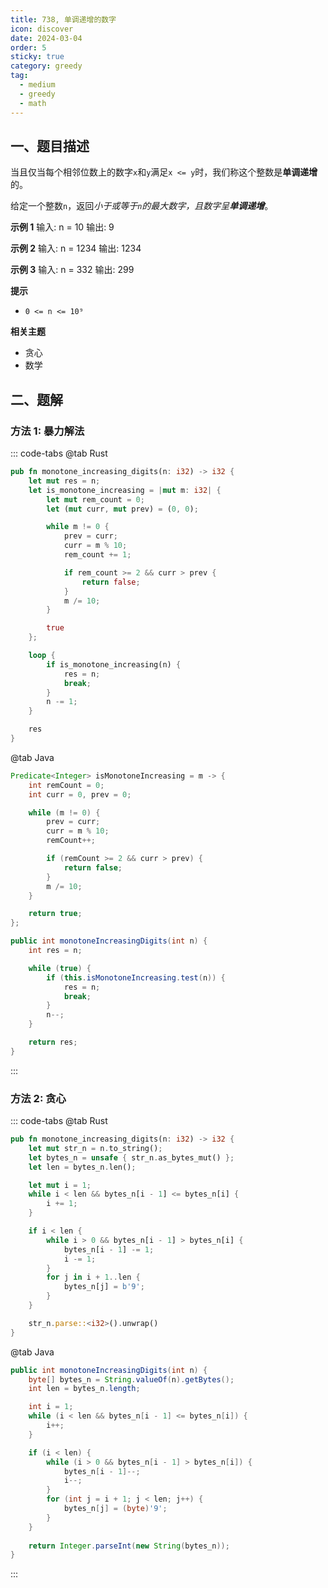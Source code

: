 ```yaml
---
title: 738, 单调递增的数字
icon: discover
date: 2024-03-04
order: 5
sticky: true
category: greedy
tag: 
  - medium
  - greedy
  - math
---
```


## 一、题目描述
当且仅当每个相邻位数上的数字`x`和`y`满足`x <= y`时，我们称这个整数是**单调递增**的。

给定一个整数`n`，返回*小于或等于`n`的最大数字，且数字呈**单调递增***。

**示例 1**
输入: n = 10
输出: 9

**示例 2**
输入: n = 1234
输出: 1234

**示例 3**
输入: n = 332
输出: 299

**提示**
- `0 <= n <= 10⁹`

**相关主题**
- 贪心
- 数学


## 二、题解
### 方法 1: 暴力解法
::: code-tabs
@tab Rust
```rust
pub fn monotone_increasing_digits(n: i32) -> i32 {
    let mut res = n;
    let is_monotone_increasing = |mut m: i32| {
        let mut rem_count = 0;
        let (mut curr, mut prev) = (0, 0);

        while m != 0 {
            prev = curr;
            curr = m % 10;
            rem_count += 1;

            if rem_count >= 2 && curr > prev {
                return false;
            }
            m /= 10;
        }

        true
    };

    loop {
        if is_monotone_increasing(n) {
            res = n;
            break;
        }
        n -= 1;
    }

    res
}
```

@tab Java
```java
Predicate<Integer> isMonotoneIncreasing = m -> {
    int remCount = 0;
    int curr = 0, prev = 0;

    while (m != 0) {
        prev = curr;
        curr = m % 10;
        remCount++;

        if (remCount >= 2 && curr > prev) {
            return false;
        }
        m /= 10;
    }

    return true;
};

public int monotoneIncreasingDigits(int n) {
    int res = n;

    while (true) {
        if (this.isMonotoneIncreasing.test(n)) {
            res = n;
            break;
        }
        n--;
    }

    return res;
}
```
:::

### 方法 2: 贪心
::: code-tabs
@tab Rust
```rust
pub fn monotone_increasing_digits(n: i32) -> i32 {
    let mut str_n = n.to_string();
    let bytes_n = unsafe { str_n.as_bytes_mut() };
    let len = bytes_n.len();

    let mut i = 1;
    while i < len && bytes_n[i - 1] <= bytes_n[i] {
        i += 1;
    }

    if i < len {
        while i > 0 && bytes_n[i - 1] > bytes_n[i] {
            bytes_n[i - 1] -= 1;
            i -= 1;
        }
        for j in i + 1..len {
            bytes_n[j] = b'9';
        }
    }

    str_n.parse::<i32>().unwrap()
}
```

@tab Java
```java
public int monotoneIncreasingDigits(int n) {
    byte[] bytes_n = String.valueOf(n).getBytes();
    int len = bytes_n.length;

    int i = 1;
    while (i < len && bytes_n[i - 1] <= bytes_n[i]) {
        i++;
    }

    if (i < len) {
        while (i > 0 && bytes_n[i - 1] > bytes_n[i]) {
            bytes_n[i - 1]--;
            i--;
        }
        for (int j = i + 1; j < len; j++) {
            bytes_n[j] = (byte)'9';
        }
    }
    
    return Integer.parseInt(new String(bytes_n));
}
```
:::